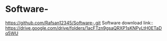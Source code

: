 # Software-
https://github.com/Rafsan12345/Software-.git
Software download link:: https://drive.google.com/drive/folders/1acFTzn9gsaQRXP1sKNPyLtH0ETaDq5WU
